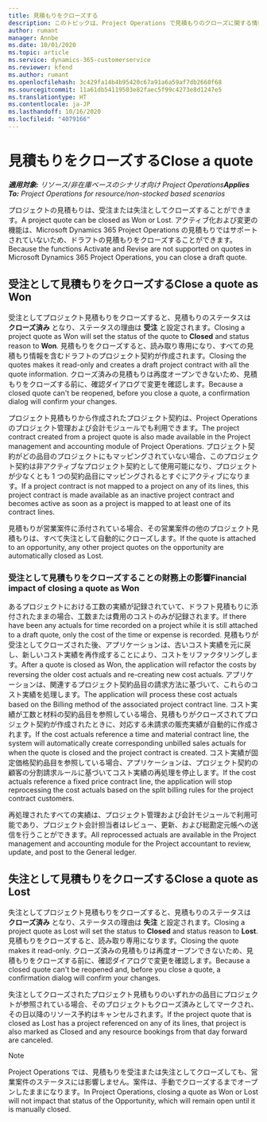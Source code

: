 ```yaml
---
title: 見積もりをクローズする
description: このトピックは、Project Operations で見積もりのクローズに関する情報を提供します。
author: rumant
manager: Annbe
ms.date: 10/01/2020
ms.topic: article
ms.service: dynamics-365-customerservice
ms.reviewer: kfend
ms.author: rumant
ms.openlocfilehash: 3c429fa14b4b95420c67a91a6a59af7db2660f68
ms.sourcegitcommit: 11a61db54119503e82faec5f99c4273e8d1247e5
ms.translationtype: HT
ms.contentlocale: ja-JP
ms.lasthandoff: 10/16/2020
ms.locfileid: "4079166"
---
```

# <a name="close-a-quote"></a><span data-ttu-id="8cfcb-103">見積もりをクローズする</span><span class="sxs-lookup"><span data-stu-id="8cfcb-103">Close a quote</span></span>

<span data-ttu-id="8cfcb-104">_**適用対象:** リソース/非在庫ベースのシナリオ向け Project Operations_</span><span class="sxs-lookup"><span data-stu-id="8cfcb-104">_**Applies To:** Project Operations for resource/non-stocked based scenarios_</span></span>

<span data-ttu-id="8cfcb-105">プロジェクトの見積もりは、受注または失注としてクローズすることができます。</span><span class="sxs-lookup"><span data-stu-id="8cfcb-105">A project quote can be closed as Won or Lost.</span></span> <span data-ttu-id="8cfcb-106">アクティブ化および変更の機能は、Microsoft Dynamics 365 Project Operations の見積もりではサポートされていないため、ドラフトの見積もりをクローズすることができます。</span><span class="sxs-lookup"><span data-stu-id="8cfcb-106">Because the functions Activate and Revise are not supported on quotes in Microsoft Dynamics 365 Project Operations, you can close a draft quote.</span></span>

## <a name="close-a-quote-as-won"></a><span data-ttu-id="8cfcb-107">受注として見積もりをクローズする</span><span class="sxs-lookup"><span data-stu-id="8cfcb-107">Close a quote as Won</span></span>

<span data-ttu-id="8cfcb-108">受注としてプロジェクト見積もりをクローズすると、見積もりのステータスは **クローズ済み** となり、ステータスの理由は **受注** と設定されます。</span><span class="sxs-lookup"><span data-stu-id="8cfcb-108">Closing a project quote as Won will set the status of the quote to **Closed** and status reason to **Won**.</span></span> <span data-ttu-id="8cfcb-109">見積もりをクローズすると、読み取り専用になり、すべての見積もり情報を含むドラフトのプロジェクト契約が作成されます。</span><span class="sxs-lookup"><span data-stu-id="8cfcb-109">Closing the quotes makes it read-only and creates a draft project contract with all the quote information.</span></span> <span data-ttu-id="8cfcb-110">クローズ済みの見積もりは再度オープンできないため、見積もりをクローズする前に、確認ダイアログで変更を確認します。</span><span class="sxs-lookup"><span data-stu-id="8cfcb-110">Because a closed quote can't be reopened, before you close a quote, a confirmation dialog will confirm your changes.</span></span>

<span data-ttu-id="8cfcb-111">プロジェクト見積もりから作成されたプロジェクト契約は、Project Operations のプロジェクト管理および会計モジュールでも利用できます。</span><span class="sxs-lookup"><span data-stu-id="8cfcb-111">The project contract created from a project quote is also made available in the Project management and accounting module of Project Operations.</span></span> <span data-ttu-id="8cfcb-112">プロジェクト契約がどの品目のプロジェクトにもマッピングされていない場合、このプロジェクト契約は非アクティブなプロジェクト契約として使用可能になり、プロジェクトが少なくとも 1 つの契約品目にマッピングされるとすぐにアクティブになります。</span><span class="sxs-lookup"><span data-stu-id="8cfcb-112">If a project contract is not mapped to a project on any of its lines, this project contract is made available as an inactive project contract and becomes active as soon as a project is mapped to at least one of its contract lines.</span></span>

<span data-ttu-id="8cfcb-113">見積もりが営業案件に添付されている場合、その営業案件の他のプロジェクト見積もりは、すべて失注として自動的にクローズします。</span><span class="sxs-lookup"><span data-stu-id="8cfcb-113">If the quote is attached to an opportunity, any other project quotes on the opportunity are automatically closed as Lost.</span></span>

### <a name="financial-impact-of-closing-a-quote-as-won"></a><span data-ttu-id="8cfcb-114">受注として見積もりをクローズすることの財務上の影響</span><span class="sxs-lookup"><span data-stu-id="8cfcb-114">Financial impact of closing a quote as Won</span></span>

<span data-ttu-id="8cfcb-115">あるプロジェクトにおける工数の実績が記録されていて、ドラフト見積もりに添付されたままの場合、工数または費用のコストのみが記録されます。</span><span class="sxs-lookup"><span data-stu-id="8cfcb-115">If there have been any actuals for time recorded on a project while it is still attached to a draft quote, only the cost of the time or expense is recorded.</span></span> <span data-ttu-id="8cfcb-116">見積もりが受注としてクローズされた後、アプリケーションは、古いコスト実績を元に戻し、新しいコスト実績を再作成することにより、コストをリファクタリングします。</span><span class="sxs-lookup"><span data-stu-id="8cfcb-116">After a quote is closed as Won, the application will refactor the costs by reversing the older cost actuals and re-creating new cost actuals.</span></span> <span data-ttu-id="8cfcb-117">アプリケーションは、関連するプロジェクト契約品目の請求方法に基づいて、これらのコスト実績を処理します。</span><span class="sxs-lookup"><span data-stu-id="8cfcb-117">The application will process these cost actuals based on the Billing method of the associated project contract line.</span></span> <span data-ttu-id="8cfcb-118">コスト実績が工数と材料の契約品目を参照している場合、見積もりがクローズされてプロジェクト契約が作成されたときに、対応する未請求の販売実績が自動的に作成されます。</span><span class="sxs-lookup"><span data-stu-id="8cfcb-118">If the cost actuals reference a time and material contract line, the system will automatically create corresponding unbilled sales actuals for when the quote is closed and the project contract is created.</span></span> <span data-ttu-id="8cfcb-119">コスト実績が固定価格契約品目を参照している場合、アプリケーションは、プロジェクト契約の顧客の分割請求ルールに基づいてコスト実績の再処理を停止します。</span><span class="sxs-lookup"><span data-stu-id="8cfcb-119">If the cost actuals reference a fixed price contract line, the application will stop reprocessing the cost actuals based on the split billing rules for the project contract customers.</span></span>

<span data-ttu-id="8cfcb-120">再処理されたすべての実績は、プロジェクト管理および会計モジュールで利用可能であり、プロジェクト会計担当者はレビュー、更新、および総勘定元帳への送信を行うことができます。</span><span class="sxs-lookup"><span data-stu-id="8cfcb-120">All reprocessed actuals are available in the Project management and accounting module for the Project accountant to review, update, and post to the General ledger.</span></span> 

## <a name="close-a-quote-as-lost"></a><span data-ttu-id="8cfcb-121">失注として見積もりをクローズする</span><span class="sxs-lookup"><span data-stu-id="8cfcb-121">Close a quote as Lost</span></span>

<span data-ttu-id="8cfcb-122">失注としてプロジェクト見積もりをクローズすると、見積もりのステータスは **クローズ済み** となり、ステータスの理由は **失注** と設定されます。</span><span class="sxs-lookup"><span data-stu-id="8cfcb-122">Closing a project quote as Lost will set the status to **Closed** and status reason to **Lost**.</span></span> <span data-ttu-id="8cfcb-123">見積もりをクローズすると、読み取り専用になります。</span><span class="sxs-lookup"><span data-stu-id="8cfcb-123">Closing the quote makes it read-only.</span></span> <span data-ttu-id="8cfcb-124">クローズ済みの見積もりは再度オープンできないため、見積もりをクローズする前に、確認ダイアログで変更を確認します。</span><span class="sxs-lookup"><span data-stu-id="8cfcb-124">Because a closed quote can't be reopened and, before you close a quote, a confirmation dialog will confirm your changes.</span></span>

<span data-ttu-id="8cfcb-125">失注としてクローズされたプロジェクト見積もりのいずれかの品目にプロジェクトが参照されている場合、そのプロジェクトもクローズ済みとしてマークされ、その日以降のリソース予約はキャンセルされます。</span><span class="sxs-lookup"><span data-stu-id="8cfcb-125">If the project quote that is closed as Lost has a project referenced on any of its lines, that project is also marked as Closed and any resource bookings from that day forward are canceled.</span></span>

> [!NOTE]
> <span data-ttu-id="8cfcb-126">Project Operations では、見積もりを受注または失注としてクローズしても、営業案件のステータスには影響しません。案件は、手動でクローズするまでオープンしたままになります。</span><span class="sxs-lookup"><span data-stu-id="8cfcb-126">In Project Operations, closing a quote as Won or Lost will not impact that status of the Opportunity, which will remain open until it is manually closed.</span></span>
